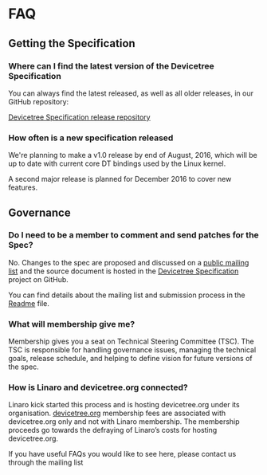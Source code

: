 # FAQ

## Getting the Specification

### Where can I find the latest version of the Devicetree Specification

You can always find the latest released, as well as all older releases,
in our GitHub repository:

[Devicetree Specification release repository](https://github.com/devicetree-org/devicetree-specification-released)

### How often is a new specification released

We're planning to make a v1.0 release by end of August, 2016,
which will be up to date with current core DT bindings used by the Linux kernel.

A second major release is planned for December 2016 to cover new features.

## Governance

### Do I need to be a member to comment and send patches for the Spec?

No. Changes to the spec are proposed and discussed on a 
[public mailing list](http://vger.kernel.org/vger-lists.html#devicetree-spec)
and the source document is hosted in the
[Devicetree Specification](https://github.com/devicetree-org/devicetree-specification)
project on GitHub.

You can find details about the mailing list and submission process in the [Readme](README.md) file.

### What will membership give me?

Membership gives you a seat on Technical Steering Committee (TSC). 
The TSC is responsible for handling governance issues, 
managing the technical goals, release schedule, 
and helping to define vision for future versions of the spec.

### How is Linaro and devicetree.org connected?

Linaro kick started this process and is hosting devicetree.org under its organisation. 
[devicetree.org](http://devicetree.org) membership fees are associated with devicetree.org
only and not with Linaro membership.
The membership proceeds go towards the defraying of Linaro’s costs for hosting devicetree.org.

If you have useful FAQs you would like to see here, please contact us through the mailing list
